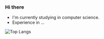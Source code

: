 ### Hi there

- I'm currently studying in computer science.
- Experience in ...

![Top Langs](https://github-readme-stats.vercel.app/api/top-langs/?username=gnyar&layout=compact)
